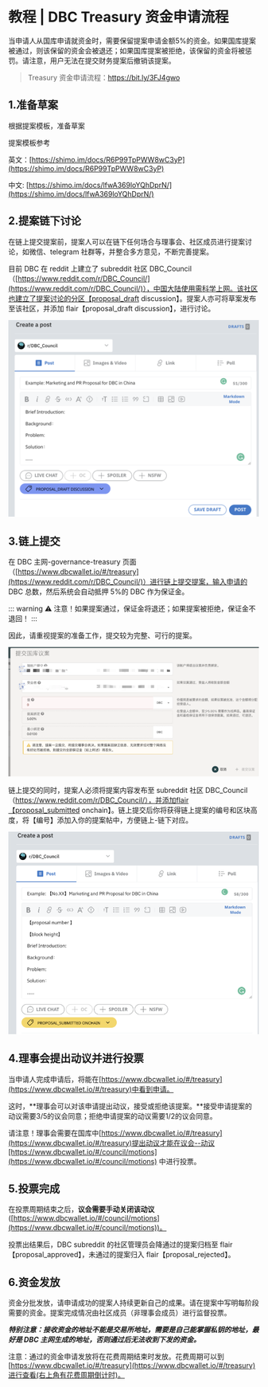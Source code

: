 # 教程 | DBC Treasury 资金申请流程

当申请人从国库申请就资金时，需要保留提案申请金额5%的资金。如果国库提案被通过，则该保留的资金会被退还；如果国库提案被拒绝，该保留的资金将被惩罚。请注意，用户无法在提交财务提案后撤销该提案。

> Treasury 资金申请流程：https://bit.ly/3FJ4gwo

## 1.准备草案

根据提案模板，准备草案

提案模板参考

英文：[https://shimo.im/docs/R6P99TpPWW8wC3yP](https://shimo.im/docs/R6P99TpPWW8wC3yP)

中文: [https://shimo.im/docs/lfwA369loYQhDprN/](https://shimo.im/docs/lfwA369loYQhDprN/)

## 2.提案链下讨论

在链上提交提案前，提案人可以在链下任何场合与理事会、社区成员进行提案讨论，如微信、telegram 社群等，并整合多方意见，不断完善提案。

目前 DBC 在 reddit 上建立了 subreddit 社区 DBC_Council（[https://www.reddit.com/r/DBC_Council/](https://www.reddit.com/r/DBC_Council/)），中国大陆使用需科学上网。该社区也建立了提案讨论的分区【proposal_draft discussion】。提案人亦可将草案发布至该社区，并添加 flair【proposal_draft discussion】，进行讨论。

![](./assets/apply_treasury.assets/apply_treasury1.png)

## 3.链上提交

在 DBC 主网-governance-treasury 页面（[https://www.dbcwallet.io/#/treasury](https://www.reddit.com/r/DBC_Council/)）进行链上提交提案，输入申请的 DBC 总数，然后系统会自动抵押 5%的 DBC 作为保证金。

::: warning
⚠️ 注意！如果提案通过，保证金将退还；如果提案被拒绝，保证金不退回！
:::

因此，请重视提案的准备工作，提交较为完整、可行的提案。

![](./assets/apply_treasury.assets/apply_treasury2.png)

链上提交的同时，提案人必须将提案内容发布至 subreddit 社区 DBC_Council（https://www.reddit.com/r/DBC_Council/），并添加flair【proposal_submitted onchain】。链上提交后你将获得链上提案的编号和区块高度，将【编号】添加入你的提案帖中，方便链上-链下对应。

![](./assets/apply_treasury.assets/apply_treasury3.png)

## 4.理事会提出动议并进行投票

当申请人完成申请后，将能在[https://www.dbcwallet.io/#/treasury](https://www.dbcwallet.io/#/treasury)中看到申请。

这时，**理事会可以对该申请提出动议，接受或拒绝该提案。**接受申请提案的动议需要3/5的议会同意；拒绝申请提案的动议需要1/2的议会同意。

请注意！理事会需要在国库中[https://www.dbcwallet.io/#/treasury](https://www.dbcwallet.io/#/treasury)提出动议才能在议会--动议[https://www.dbcwallet.io/#/council/motions](https://www.dbcwallet.io/#/council/motions) 中进行投票。

## 5.投票完成

在投票周期结束之后，**议会需要手动关闭该动议**([https://www.dbcwallet.io/#/council/motions](https://www.dbcwallet.io/#/council/motions))。

投票出结果后，DBC subreddit 的社区管理员会降通过的提案归档至 flair【proposal_approved】，未通过的提案归入 flair【proposal_rejected】。

## 6.资金发放

资金分批发放，请申请成功的提案人持续更新自己的成果。请在提案中写明每阶段需要的资金。提案完成情况由社区成员（非理事会成员）进行监督投票。

**_特别注意：接收资金的地址不能是交易所地址，需要是自己能掌握私钥的地址，最好是 DBC 主网生成的地址，否则通过后无法收到下发的资金。_**

注意：通过的资金申请发放将在花费周期结束时发放。花费周期可以到[https://www.dbcwallet.io/#/treasury](https://www.dbcwallet.io/#/treasury)进行查看(右上角有花费周期倒计时)。
